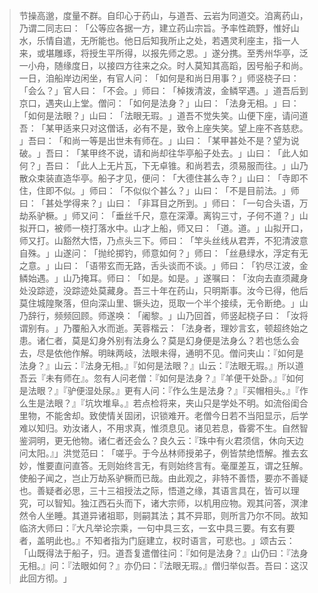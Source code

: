 > 节操高邈，度量不群。自印心于药山，与道吾、云岩为同道交。洎离药山，乃谓二同志曰：​「公等应各据一方，建立药山宗旨。予率性疏野，惟好山水，乐情自遣，无所能也。他日后知我所止之处，若遇灵利座主，指一人来，或堪雕琢，将授生平所得，以报先师之恩。​」遂分携。至秀州华亭，泛一小舟，随缘度日，以接四方往来之众。时人莫知其高蹈，因号船子和尚。一日，洎船岸边闲坐，有官人问：​「如何是和尚日用事？​」师竖桡子曰：​「会么？​」官人曰：​「不会。​」师曰：​「棹拨清波，金鳞罕遇。​」道吾后到京口，遇夹山上堂。僧问：​「如何是法身？​」山曰：​「法身无相。​」曰：​「如何是法眼？​」山曰：​「法眼无瑕。​」道吾不觉失笑。山便下座，请问道吾：​「某甲适来只对这僧话，必有不是，致令上座失笑。望上座不吝慈悲。​」吾曰：​「和尚一等是出世未有师在。​」山曰：​「某甲甚处不是？望为说破。​」吾曰：​「某甲终不说，请和尚却往华亭船子处去。​」山曰：​「此人如何？​」吾曰：​「此人上无片瓦，下无卓锥。和尚若去，须易服而往。​」山乃散众束装直造华亭。船子才见，便问：​「大德住甚么寺？​」山曰：​「寺即不住，住即不似。​」师曰：​「不似似个甚么？​」山曰：​「不是目前法。​」师曰：​「甚处学得来？​」山曰：​「非耳目之所到。​」师曰：​「一句合头语，万劫系驴橛。​」师又问：​「垂丝千尺，意在深潭。离钩三寸，子何不道？​」山拟开口，被师一桡打落水中。山才上船，师又曰：​「道。道。​」山拟开口，师又打。山豁然大悟，乃点头三下。师曰：​「竿头丝线从君弄，不犯清波意自殊。​」山遂问：​「抛纶掷钓，师意如何？​」师曰：​「丝悬绿水，浮定有无之意。​」山曰：​「语带玄而无路，舌头谈而不谈。​」师曰：​「钓尽江波，金鳞始遇。​」山乃掩耳。师曰：​「如是。如是。​」遂嘱曰：​「汝向去直须藏身处没踪迹，没踪迹处莫藏身。吾三十年在药山，只明斯事。汝今已得，他后莫住城隍聚落，但向深山里、镢头边，觅取一个半个接续，无令断绝。​」山乃辞行，频频回顾。师遂唤：​「阇黎。​」山乃回首，师竖起桡子曰：​「汝将谓别有。​」乃覆船入水而逝。芙蓉楷云：​「法身者，理妙言玄，顿超终始之患。诸仁者，莫是幻身外别有法身么？莫是幻身便是法身么？若也恁么会去，尽是依他作解。明昧两岐，法眼未得，通明不见。僧问夹山：『如何是法身？』山云：『法身无相。』『如何是法眼？』山云：『法眼无瑕。』所以道吾云『未有师在』。忽有人问老僧：『如何是法身？』『羊便干处卧。』『如何是法眼？』『驴便湿处尿。』更有人问：『作么生是法身？』『买帽相头。』『作么生是法眼？』『坑坎堆阜。』若点检将来，夹山只是学处不明。如流俗闺合里物，不能舍却。致使情关固闭，识锁难开。老僧今日若不当阳显示，后学难以知归。劝汝诸人，不用求真，惟须息见。诸见若息，昏雾不生。自然智鉴洞明，更无他物。诸仁者还会么？良久云：『珠中有火君须信，休向天边问太阳。』」洪觉范曰：​「嗟乎。于今丛林师授弟子，例皆禁绝悟解。推去玄妙，惟要直问直答。无则始终言无，有则始终言有。毫厘差互，谓之狂解。使船子闻之，岂止万劫系驴橛而已哉。由此观之，非特不善悟，要亦不善疑也。善疑者必思，三十三祖授法之际，悟道之缘，其语言具在，皆可以理究，可以智知。独江西石头而下，诸大宗师，以机用应物。观其问答，溟津然令人坐睡。其道异诸祖耶，则嗣其法；其不异耶，则所言乃尔不同。故知临济大师曰：『大凡举论宗乘，一句中具三玄，一玄中具三要。有玄有要者，盖明此也。』不知者指为门庭建立，权时语言，可悲也。​」颂古云：​「山既得法于船子，归。道吾复遣僧往问：『如何是法身？』山仍曰：『法身无相。』问：『法眼如何？』亦仍曰：『法眼无瑕。』僧归举似吾。吾曰：这汉此回方彻。​」


